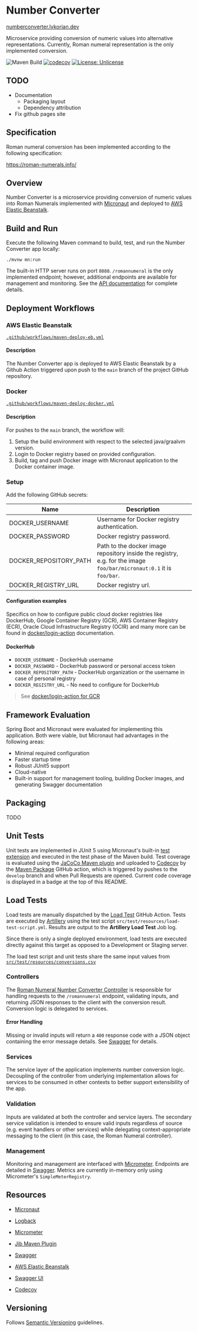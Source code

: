 # Number Converter

[numberconverter.lykorian.dev](https://numberconverter.lykorian.dev)

Microservice providing conversion of numeric values into alternative representations. Currently, Roman numeral
representation is the only implemented conversion.

![Maven Build](https://github.com/lykorian/number-converter/actions/workflows/maven-package.yml/badge.svg)
[![codecov](https://codecov.io/gh/lykorian/number-converter/branch/develop/graph/badge.svg?token=NPYB3HHIW6)](https://codecov.io/gh/lykorian/number-converter)
[![License: Unlicense](https://img.shields.io/badge/license-Unlicense-blue.svg)](http://unlicense.org/)

## TODO

- Documentation
    - Packaging layout
    - Dependency attribution
- Fix github pages site

## Specification

Roman numeral conversion has been implemented according to the following specification:

https://roman-numerals.info/

## Overview

Number Converter is a microservice providing conversion of numeric values into Roman Numerals implemented
with [Micronaut](https://micronaut.io/) and deployed
to [AWS Elastic Beanstalk](https://docs.aws.amazon.com/elastic-beanstalk/index.html).

## Build and Run

Execute the following Maven command to build, test, and run the Number Converter app locally:

`./mvnw mn:run`

The built-in HTTP server runs on port `8080`.  `/romannumeral` is the only implemented endpoint; however, additional
endpoints are available for management and monitoring. See the [API documentation](https://numberconverter.lykorian.dev)
for complete details.

## Deployment Workflows

### AWS Elastic Beanstalk

[`.github/workflows/maven-deploy-eb.yml`](.github/workflows/maven-deploy-eb.yml)

#### Description

The Number Converter app is deployed to AWS Elastic Beanstalk by a Github Action triggered upon push to the `main`
branch of the project GitHub repository.

### Docker

[`.github/workflows/maven-deploy-docker.yml`](.github/workflows/maven-deploy-docker.yml)

#### Description

For pushes to the `main` branch, the workflow will:

1. Setup the build environment with respect to the selected java/graalvm version.
2. Login to Docker registry based on provided configuration.
3. Build, tag and push Docker image with Micronaut application to the Docker container image.

### Setup

Add the following GitHub secrets:

| Name | Description |
| ---- | ----------- |
| DOCKER_USERNAME | Username for Docker registry authentication. |
| DOCKER_PASSWORD | Docker registry password. |
| DOCKER_REPOSITORY_PATH | Path to the docker image repository inside the registry, e.g. for the image `foo/bar/micronaut:0.1` it is `foo/bar`. |
| DOCKER_REGISTRY_URL | Docker registry url. |

#### Configuration examples

Specifics on how to configure public cloud docker registries like DockerHub, Google Container Registry (GCR), AWS
Container Registry (ECR), Oracle Cloud Infrastructure Registry (OCIR) and many more can be found
in [docker/login-action](https://github.com/docker/login-action)
documentation.

#### DockerHub

- `DOCKER_USERNAME` - DockerHub username
- `DOCKER_PASSWORD` - DockerHub password or personal access token
- `DOCKER_REPOSITORY_PATH` - DockerHub organization or the username in case of personal registry
- `DOCKER_REGISTRY_URL` - No need to configure for DockerHub

> See [docker/login-action for GCR](https://github.com/docker/login-action#dockerhub)

## Framework Evaluation

Spring Boot and Micronaut were evaluated for implementing this application. Both were viable, but Micronaut had
advantages in the following areas:

- Minimal required configuration
- Faster startup time
- Robust JUnit5 support
- Cloud-native
- Built-in support for management tooling, building Docker images, and generating Swagger documentation

## Packaging

TODO

## Unit Tests

Unit tests are implemented in JUnit 5 using Micronaut's
built-in [test extension](https://micronaut-projects.github.io/micronaut-test/latest/guide/) and executed in the test
phase of the Maven build. Test coverage is evaluated using
the [JaCoCo Maven plugin](https://www.eclemma.org/jacoco/trunk/doc/maven.html) and uploaded
to [Codecov](https://app.codecov.io/gh/lykorian/number-converter) by
the [Maven Package](https://github.com/lykorian/number-converter/actions/workflows/maven-package.yml) GitHub action,
which is triggered by pushes to the `develop` branch and when Pull Requests are opened. Current code coverage is
displayed in a badge at the top of this README.

## Load Tests

Load tests are manually dispatched by
the [Load Test](https://github.com/lykorian/number-converter/actions/workflows/load-test.yml) GitHub Action. Tests are
executed by [Artillery](https://artillery.io/) using the test script `src/test/resources/load-test-script.yml`. Results
are output to the **Artillery Load Test** Job log.

Since there is only a single deployed environment, load tests are executed directly against this target as opposed to a
Development or Staging server.

The load test script and unit tests share the same input values
from [`src/test/resources/conversions.csv`](src/test/resources/conversions.csv)

### Controllers

The [Roman Numeral Number Converter Controller](src/main/java/dev/lykorian/numberconverter/controllers/RomanNumeralNumberConverterController.java) is responsible for handling requests to the `/romannumeral` endpoint, validating inputs, and returning JSON responses to the client with the conversion result.  Conversion logic is delegated to services.

#### Error Handling

Missing or invalid inputs will return a `400` response code with a JSON object containing the error message details.
See [Swagger](https://numberconverter.lykorian.dev/#/number-converter/convert) for details.

### Services

The service layer of the application implements number conversion logic.  Decoupling of the controller from underlying implementation allows for services to be consumed in other contexts to better support extensibility of the app.

### Validation

Inputs are validated at both the controller and service layers. The secondary service validation is intended to ensure
valid inputs regardless of source (e.g. event handlers or other services) while delegating context-appropriate messaging
to the client (in this case, the Roman Numeral controller).

### Management

Monitoring and management are interfaced with [Micrometer](https://micrometer.io/). Endpoints are detailed
in [Swagger](https://numberconverter.lykorian.dev/#/management). Metrics are currently in-memory only using
Micrometer's `SimpleMeterRegistry`.

## Resources

- [Micronaut](https://micronaut.io/)
- [Logback](http://logback.qos.ch/)
- [Micrometer](https://micronaut-projects.github.io/micronaut-micrometer/latest/guide/)
- [Jib Maven Plugin](https://github.com/GoogleContainerTools/jib/tree/master/jib-maven-plugin)
- [Swagger](https://swagger.io/)
- [AWS Elastic Beanstalk](https://docs.aws.amazon.com/elastic-beanstalk/index.html)

- [Swagger UI](https://numberconverter.lykorian.dev)
- [Codecov](https://app.codecov.io/gh/lykorian/number-converter)

## Versioning

Follows [Semantic Versioning](http://semver.org/) guidelines.